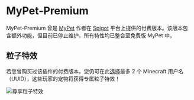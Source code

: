 # MyPet-Premium

MyPet-Premium 曾是 [MyPet](https://www.spigotmc.org/resources/mypet.12725/) 作者在 [Spigot](https://www.spigotmc.org/) 平台上提供的付费版本。该版本包含额外功能，但目前已停止维护，所有特性均已整合至免费版 MyPet 中。

## 粒子特效

若您曾购买过该插件的付费版本，您仍可在此[选择](https://mypet-plugin.de/premium/particles)最多 2 个 Minecraft 用户名（UUID），这些玩家的宠物将获得专属粒子特效！

![尊享粒子特效](../.gitbook/assets/particles.gif)